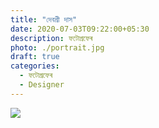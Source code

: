```yaml
---
title: "দেবশ্রী দাস"
date: 2020-07-03T09:22:00+05:30
description: ফটোগ্ৰফেৰ
photo: ./portrait.jpg
draft: true
categories:
  - ফটোগ্ৰফেৰ
  - Designer
---
```


![](/interviews/5/portrait.jpg)